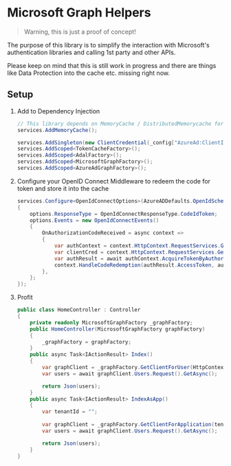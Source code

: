 # Microsoft Graph Helpers
> Warning, this is just a proof of concept!

The purpose of this library is to simplify the interaction with Microsoft's authentication libraries and calling 1st party and other APIs.

Please keep on mind that this is still work in progress and there are things like Data Protection into the cache etc. missing right now.

## Setup
1. Add to Dependency Injection
    ```csharp
    // This library depends on MemoryCache / DistributedMemorycache for storing Tokens from the TokenCache
    services.AddMemoryCache();
    
    services.AddSingleton(new ClientCredential(_config["AzureAd:ClientId"], _config["AzureAd:ClientSecret"]));
    services.AddScoped<TokenCacheFactory>();
    services.AddScoped<AdalFactory>();
    services.AddScoped<MicrosoftGraphFactory>();
    services.AddScoped<AzureAdGraphFactory>();
    ```
1. Configure your OpenID Connect Middleware to redeem the code for token and store it into the cache
    ```csharp
    services.Configure<OpenIdConnectOptions>(AzureADDefaults.OpenIdScheme, options =>
    {
        options.ResponseType = OpenIdConnectResponseType.CodeIdToken;
        options.Events = new OpenIdConnectEvents()
        {
            OnAuthorizationCodeReceived = async context =>
            {
                var authContext = context.HttpContext.RequestServices.GetRequiredService<AdalFactory>().GetAuthenticationContextForUser(context.Principal);
                var clientCred = context.HttpContext.RequestServices.GetRequiredService<Microsoft.IdentityModel.Clients.ActiveDirectory.ClientCredential>();
                var authResult = await authContext.AcquireTokenByAuthorizationCodeAsync(context.ProtocolMessage.Code, new Uri(context.Properties.Items[OpenIdConnectDefaults.RedirectUriForCodePropertiesKey]), clientCred, "https://graph.microsoft.com");
                context.HandleCodeRedemption(authResult.AccessToken, authResult.IdToken);
            },
        };
    });
    ```
1. Profit
    ```csharp
    public class HomeController : Controller
    {
        private readonly MicrosoftGraphFactory _graphFactory;
        public HomeController(MicrosoftGraphFactory graphFactory)
        {
            _graphFactory = graphFactory;
        }
        public async Task<IActionResult> Index()
        {
            var graphClient = _graphFactory.GetClientForUser(HttpContext.User);
            var users = await graphClient.Users.Request().GetAsync();

            return Json(users);
        }
        public async Task<IActionResult> IndexAsApp()
        {
            var tenantId = "";
            
            var graphClient = _graphFactory.GetClientForApplication(tenantId);
            var users = await graphClient.Users.Request().GetAsync();

            return Json(users);
        }
    }
    ```
